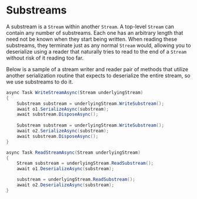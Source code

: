 # Substreams

A substream is a `Stream` within another `Stream`.
A top-level `Stream` can contain any number of substreams. Each one has an arbitrary length
that need not be known when they start being written.
When reading these substreams, they terminate just as any normal `Stream` would, allowing
you to deserialize using a reader that naturally tries to read to the end of a `Stream`
without risk of it reading too far.

Below is a sample of a stream writer and reader pair of methods that
utilize another serialization routine that expects to deserialize the entire
stream, so we use substreams to do it.

```cs
async Task WriteStreamAsync(Stream underlyingStream)
{
    Substream substream = underlyingStream.WriteSubstream();
    await o1.SerializeAsync(substream);
    await substream.DisposeAsync();
    
    Substream substream = underlyingStream.WriteSubstream();
    await o2.SerializeAsync(substream);
    await substream.DisposeAsync();
}

async Task ReadStreamAsync(Stream underlyingStream)
{
    Stream substream = underlyingStream.ReadSubstream();
    await o1.DeserializeAsync(substream);

    substream = underlyingStream.ReadSubstream();
    await o2.DeserializeAsync(substream);
}
```
